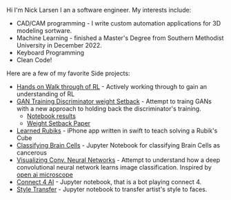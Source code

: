 Hi I'm Nick Larsen I an a software engineer. My interests include:
* CAD/CAM programming - I write custom automation applications for 3D modeling sortware.
* Machine Learning - finished a Master's Degree from Southern Methodist University in December 2022.
* Keyboard Programming
* Clean Code!

Here are a few of my favorite Side projects:
* [Hands on Walk through of RL](https://github.com/nlarsen31/Deep-Reinforcement-Learning-Hands-On-Second-Edition) - Actively working through to gain an understanding of RL 
* [GAN Training Discriminator weight Setback](https://nbviewer.org/github/stevenjohnlarsen/GAN-discriminator-refresh-learning/blob/main/CelebAGAN.ipynb) - Attempt to traing GANs with a new approach to holding back the discriminator's training. 
  * [Notebook results](https://nbviewer.org/github/stevenjohnlarsen/GAN-discriminator-refresh-learning/blob/main/GraphsForPaper-No-Feature-Matching.ipynb) 
  * [Weight Setback Paper](https://github.com/stevenjohnlarsen/GAN-discriminator-refresh-learning/blob/main/Discriminator_Weight_Stepback.pdf)
* [Learned Rubiks](https://github.com/nlarsensmu/LearnedRubiks) - iPhone app written in swift to teach solving a Rubik's Cube
* [Classifying Brain Cells](https://nbviewer.org/github/nlarsensmu/CNN/blob/master/Merged%20work.ipynb) - Jupyter Notebook for classifying Brain Cells as cancerous
* [Visualizing Conv. Neural Networks](https://nbviewer.org/github/nlarsensmu/Visualizing-VGG/blob/master/Lab2-Class-Approch.ipynb) - Attempt to understand how a deep convolutional neural network learns image classification. Inspired by [open ai microscope](https://openai.com/blog/microscope/)
* [Connect 4 AI](https://nbviewer.org/github/nlarsensmu/CS7320-AI/blob/master/Games/assignment_connect5.ipynb) - Jupyter notebook, that is a bot playing connect 4.
* [Style Transfer](https://nbviewer.org/github/stevenjohnlarsen/StyleTransfer/blob/main/StyleTransfer2.ipynb) - Jupyter notebook to transfer artist's style to faces.
